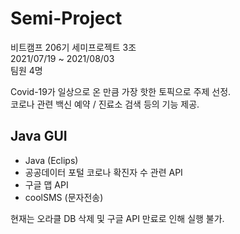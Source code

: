 # Semi-Project
비트캠프 206기 세미프로젝트 3조<br/>
2021/07/19 ~ 2021/08/03<br/>
팀원 4명<br/>

Covid-19가 일상으로 온 만큼 가장 핫한 토픽으로 주제 선정.<br/>
코로나 관련 백신 예약 / 진료소 검색 등의 기능 제공.

## Java GUI
- Java (Eclips)
- 공공데이터 포털 코로나 확진자 수 관련 API
- 구글 맵 API
- coolSMS (문자전송)

현재는 오라클 DB 삭제 및 구글 API 만료로 인해 실행 불가.
